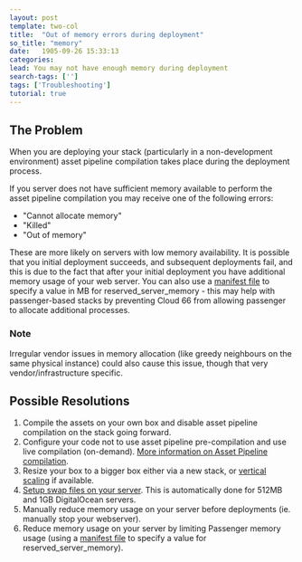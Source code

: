 ```yaml
---
layout: post
template: two-col
title:  "Out of memory errors during deployment"
so_title: "memory"
date:   1905-09-26 15:33:13
categories: 
lead: You may not have enough memory during deployment
search-tags: ['']
tags: ['Troubleshooting']
tutorial: true
---
```


## The Problem
When you are deploying your stack (particularly in a non-development environment) asset pipeline compilation takes place during the deployment process.

If you server does not have sufficient memory available to perform the asset pipeline compilation you may receive one of the following errors:

- "Cannot allocate memory"
- "Killed"
- "Out of memory"

These are more likely on servers with low memory availability.
It is possible that you initial deployment succeeds, and subsequent deployments fail, and this is due to the fact that after your initial deployment you have additional memory usage of your web server.
You can also use a [manifest file](/stack-features/manifest-files.html) to specify a value in MB for reserved&#95;server&#95;memory - this may help with passenger-based stacks by preventing Cloud 66 from allowing passenger to allocate additional processes.

<div class="notice">
    <h3>Note</h3>
    <p>Irregular vendor issues in memory allocation (like greedy neighbours on the same physical instance) could also cause this issue, though that very vendor/infrastructure specific.</p>
</div>

## Possible Resolutions
1. Compile the assets on your own box and disable asset pipeline compilation on the stack going forward.
2. Configure your code not to use asset pipeline pre-compilation and use live compilation (on-demand). [More information on Asset Pipeline compilation](/how-to/asset-pipeline.html).
3. Resize your box to a bigger box either via a new stack, or [vertical scaling](/stack-features/vertical-scaling.html) if available.
4. [Setup swap files on your server](https://www.digitalocean.com/community/articles/how-to-add-swap-on-ubuntu-12-04). This is automatically done for 512MB and 1GB DigitalOcean servers.
5. Manually reduce memory usage on your server before deployments (ie. manually stop your webserver).
6. Reduce memory usage on your server by limiting Passenger memory usage (using a [manifest file](/stack-features/manifest-files.html) to specify a value for reserved&#95;server&#95;memory).